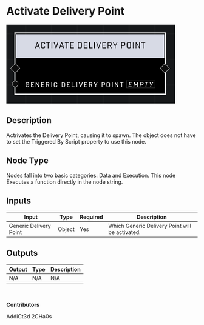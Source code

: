 # Activate Delivery Point
![](../../../.gitbook/assets/activate-delivery-point.png)
## Description
Actrivates the Delivery Point, causing it to spawn. The object does not have to set the Triggered By Script property to use this node.

## Node Type
Nodes fall into two basic categories: Data and Execution. This node Executes a function directly in the node string.

## Inputs
| Input | Type | Required | Description |
|------------------|------------------|----------|--------------------------------------------------------------|
| Generic Delivery Point | Object | Yes | Which Generic Delivery Point will be activated. |

## Outputs
| Output | Type | Description |
|------------------|------------------|--------------------------------------------------------------|
| N/A | N/A | N/A |


\
\
**Contributors**

AddiCt3d 2CHa0s

